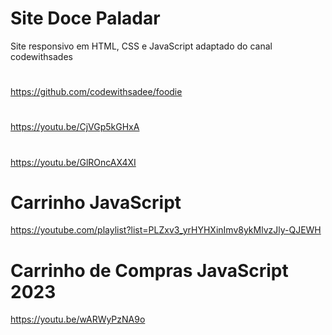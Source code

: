 # Site Doce Paladar
Site responsivo em HTML, CSS e JavaScript adaptado
do canal codewithsades
#
https://github.com/codewithsadee/foodie
#

#

https://youtu.be/CjVGp5kGHxA

#

https://youtu.be/GlROncAX4XI
#
# Carrinho JavaScript
https://youtube.com/playlist?list=PLZxv3_yrHYHXinImv8ykMlvzJly-QJEWH
# Carrinho de Compras JavaScript 2023
https://youtu.be/wARWyPzNA9o
#
#
